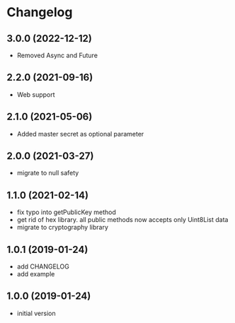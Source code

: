 # Changelog

## 3.0.0 (2022-12-12)

- Removed Async and Future

## 2.2.0 (2021-09-16)

- Web support

## 2.1.0 (2021-05-06)

- Added master secret as optional parameter

## 2.0.0 (2021-03-27)

- migrate to null safety

## 1.1.0 (2021-02-14)

- fix typo into getPublicKey method
- get rid of hex library. all public methods now accepts only Uint8List data
- migrate to cryptography library

## 1.0.1 (2019-01-24)

- add CHANGELOG
- add example

## 1.0.0 (2019-01-24)

- initial version
